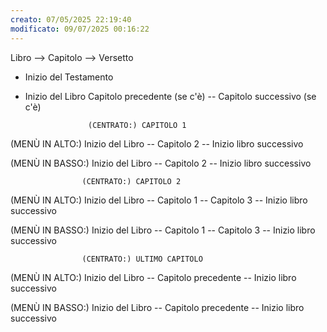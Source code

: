 ```yaml
---
creato: 07/05/2025 22:19:40
modificato: 09/07/2025 00:16:22
---
```



Libro --> Capitolo --> Versetto

- Inizio del Testamento
- Inizio del Libro
Capitolo precedente (se c'è) -- Capitolo successivo (se c'è)


					(CENTRATO:) CAPITOLO 1

(MENÙ IN ALTO:) Inizio del Libro -- Capitolo 2 -- Inizio libro successivo

(MENÙ IN BASSO:) Inizio del Libro -- Capitolo 2 -- Inizio libro successivo


					(CENTRATO:) CAPITOLO 2

(MENÙ IN ALTO:) Inizio del Libro -- Capitolo 1 -- Capitolo 3 -- Inizio libro successivo

(MENÙ IN BASSO:) Inizio del Libro -- Capitolo 1 -- Capitolo 3 -- Inizio libro successivo



					(CENTRATO:) ULTIMO CAPITOLO

(MENÙ IN ALTO:) Inizio del Libro -- Capitolo precedente -- Inizio libro successivo

(MENÙ IN BASSO:) Inizio del Libro -- Capitolo precedente -- Inizio libro successivo